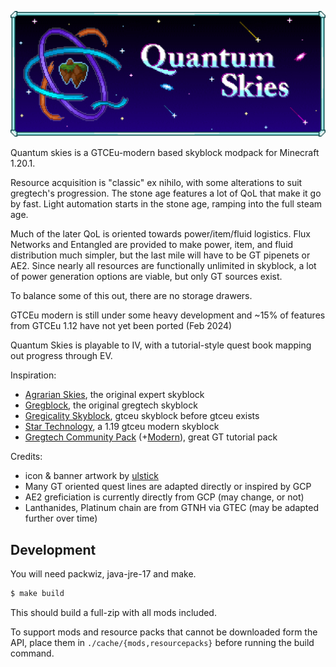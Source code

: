 ![](art/quantum-skies-banner-big.png)

Quantum skies is a GTCEu-modern based skyblock modpack for Minecraft 1.20.1.

Resource acquisition is "classic" ex nihilo, with some alterations to suit gregtech's progression. The stone age features a lot of QoL that make it go by fast. Light automation starts in the stone age, ramping into the full steam age.

Much of the later QoL is oriented towards power/item/fluid logistics. Flux Networks and Entangled are provided to make power, item, and fluid distribution much simpler, but the last mile will have to be GT pipenets or AE2. Since nearly all resources are functionally unlimited in skyblock, a lot of power generation options are viable, but only GT sources exist.

To balance some of this out, there are no storage drawers.

GTCEu modern is still under some heavy development and ~15% of features from GTCEu 1.12 have not yet been ported (Feb 2024)

Quantum Skies is playable to IV, with a tutorial-style quest book mapping out progress through EV.

Inspiration:

* [Agrarian Skies](https://www.curseforge.com/minecraft/modpacks/agrarian-skies), the original expert skyblock
* [Gregblock](https://www.curseforge.com/minecraft/modpacks/gregblock), the original gregtech skyblock
* [Gregicality Skyblock](https://www.curseforge.com/minecraft/modpacks/gregicality-skyblock-edition), gtceu skyblock before gtceu exists
* [Star Technology](https://www.curseforge.com/minecraft/modpacks/star-technology), a 1.19 gtceu modern skyblock
* [Gregtech Community Pack](https://www.curseforge.com/minecraft/modpacks/gregtech-community-pack)
  (+[Modern](https://www.curseforge.com/minecraft/modpacks/gregtech-community-pack-modern)), great GT tutorial pack

Credits:

* icon & banner artwork by [ulstick](https://www.behance.net/ulstick)
* Many GT oriented quest lines are adapted directly or inspired by GCP
* AE2 greficiation is currently directly from GCP (may change, or not)
* Lanthanides, Platinum chain are from GTNH via GTEC (may be adapted further over time)

## Development

You will need packwiz, java-jre-17 and make.

```sh
$ make build
```

This should build a full-zip with all mods included.

To support mods and resource packs that cannot be downloaded form the API, place them in `./cache/{mods,resourcepacks}` before running the build command.
